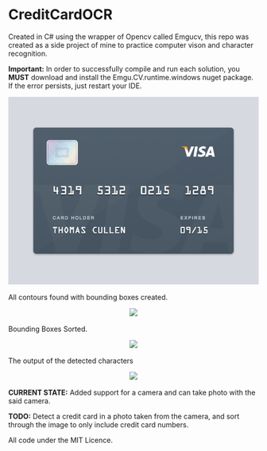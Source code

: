 # CreditCardOCR

Created in C# using the wrapper of Opencv called Emgucv, this repo was created as a side project of mine to practice computer vison and character recognition.

**Important:** In order to successfully compile and run each solution, you **MUST** download and install the Emgu.CV.runtime.windows nuget package. If the error persists, just restart your IDE.

<p align="center">
  <img src="https://github.com/CodeBoiz/Credit-Card-OCR/blob/master/Credit%20Card%20OCR/Images/creditCard.png"/>
</p>

All contours found with bounding boxes created.

<p align="center">
  <img src="https://aaronsprogrammingblog.files.wordpress.com/2020/04/allboxesdrawn.png"/>
</p>

Bounding Boxes Sorted.

<p align="center">
  <img src="https://aaronsprogrammingblog.files.wordpress.com/2020/04/finalboxesdrawn.png"/>
</p>

The output of the detected characters 

<p align="center">
  <img src="https://aaronsprogrammingblog.files.wordpress.com/2020/04/application.png"/>
</p>

**CURRENT STATE:** Added support for a camera and can take photo with the said camera.

**TODO:** Detect a credit card in a photo taken from the camera, and sort through the image to only include credit card numbers.


All code under the MIT Licence.
